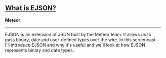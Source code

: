 
## <a href="https://www.eventedmind.com/feed/meteor-what-is-ejson" target="_blank">What is EJSON?</a>

**Meteor**<br>
****

EJSON is an extension of JSON built by the Meteor team. It allows us to pass binary, date and user-defined types over the wire. In this screencast I'll introduce EJSON and why it's useful and we'll look at how EJSON represents binary and date types.

